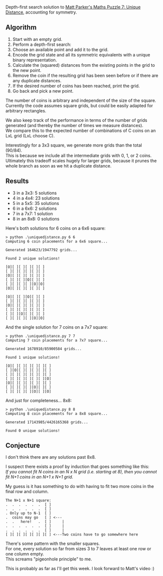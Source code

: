 Depth-first search solution to
[Matt Parker's Maths Puzzle 7: Unique Distance](https://think-maths.co.uk/uniquedistance),
accounting for symmetry.

## Algorithm

1. Start with an empty grid.
2. Perform a depth-first search:
3. Choose an available point and add it to the grid.
4. Encode the grid state and all its symmetric equivalents with a unique binary representation.
5. Calculate the (squared) distances from the existing points in the grid to the new point.
6. Remove the coin if the resulting grid has been seen before or if there are any duplicate distances.
7. If the desired number of coins has been reached, print the grid.
8. Go back and pick a new point.

The number of coins is arbitrary and independent of the size of the square.  
Currently the code assumes square grids, but could be easily adapted for arbitrary rectangles.

We also keep track of the performance in terms of the number of grids generated
(and thereby the number of times we measure distances).  
We compare this to the expected number of combinations of C coins on an LxL grid (LxL choose C).

Interestingly for a 3x3 square, we generate more grids than the total (90/84).  
This is because we include all the intermediate grids with 0, 1, or 2 coins.  
Ultimately this tradeoff scales hugely for larger grids,
because it prunes the whole branch as soon as we hit a duplicate distance.

## Results
- 3 in a 3x3: 5 solutions
- 4 in a 4x4: 23 solutions
- 5 in a 5x5: 35 solutions
- 6 in a 6x6: 2 solutions
- 7 in a 7x7: 1 solution
- 8 in an 8x8: 0 solutions

Here's both solutions for 6 coins on a 6x6 square:
```
> python .\uniquedistance.py 6 6
Computing 6 coin placements for a 6x6 square...

Generated 164623/1947792 grids...

Found 2 unique solutions!

[O][ ][ ][ ][ ][ ]
[ ][ ][ ][ ][ ][ ]
[O][ ][ ][ ][ ][ ]
[ ][ ][ ][O][ ][ ]
[ ][ ][ ][ ][O][O]
[O][ ][ ][ ][ ][ ]

[O][ ][ ][O][ ][ ]
[ ][ ][ ][ ][ ][ ]
[O][ ][ ][ ][ ][ ]
[ ][ ][ ][ ][ ][ ]
[ ][ ][O][ ][ ][ ]
[ ][ ][ ][ ][O][O]
```

And the single solution for 7 coins on a 7x7 square:
```
> python .\uniquedistance.py 7 7
Computing 7 coin placements for a 7x7 square...

Generated 1678910/85900584 grids...

Found 1 unique solutions!

[O][ ][ ][ ][ ][ ][ ]
[ ][O][ ][ ][ ][ ][ ]
[ ][ ][ ][ ][ ][ ][ ]
[ ][ ][ ][ ][ ][ ][O]
[O][ ][ ][ ][ ][ ][ ]
[ ][ ][ ][ ][O][ ][ ]
[ ][ ][ ][ ][O][ ][O]
```

And just for completeness... 8x8:
```
> python .\uniquedistance.py 8 8
Computing 8 coin placements for a 8x8 square...

Generated 17143985/4426165368 grids...

Found 0 unique solutions!
```

## Conjecture
I don't think there are any solutions past 8x8.

I suspect there exists a proof by induction that goes something like this:  
*If you cannot fit N coins in an N x N grid (i.e. starting at 8), then you cannot fit N+1 coins in an N+1 x N+1 grid.*

My guess is it has something to do with having to fit two more coins in the final row and column.

```
The N+1 x N+1 square:
.  .  .  .  .  .  [ ]
.  .  .  .  .  .  [ ]
. Only up to N-1  [ ]
.  coins may go   [ ] <---
.  .   here!   .  [ ]     |
.  .  .  .  .  .  [ ]     |
.  .  .  .  .  .  [ ]     |
[ ][ ][ ][ ][ ][ ][ ] <---Two coins have to go somewhere here
```

There's some pattern with the smaller squares.  
For one, every solution so far from sizes 3 to 7 leaves at least one row or one column empty.  
This screams "pigeonhole principle" to me.

This is probably as far as I'll get this week. I look forward to Matt's video :)

